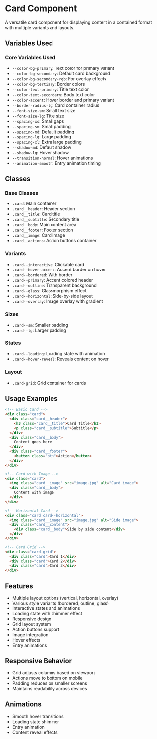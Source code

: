 # Card Component

A versatile card component for displaying content in a contained format with multiple variants and layouts.

## Variables Used

### Core Variables Used
- `--color-bg-primary`: Text color for primary variant
- `--color-bg-secondary`: Default card background
- `--color-bg-secondary-rgb`: For overlay effects
- `--color-bg-tertiary`: Border colors
- `--color-text-primary`: Title text color
- `--color-text-secondary`: Body text color
- `--color-accent`: Hover border and primary variant
- `--border-radius-lg`: Card container radius
- `--font-size-sm`: Small text size
- `--font-size-lg`: Title size
- `--spacing-xs`: Small gaps
- `--spacing-sm`: Small padding
- `--spacing-md`: Default padding
- `--spacing-lg`: Large padding
- `--spacing-xl`: Extra large padding
- `--shadow-md`: Default shadow
- `--shadow-lg`: Hover shadow
- `--transition-normal`: Hover animations
- `--animation-smooth`: Entry animation timing

## Classes

### Base Classes
- `.card`: Main container
- `.card__header`: Header section
- `.card__title`: Card title
- `.card__subtitle`: Secondary title
- `.card__body`: Main content area
- `.card__footer`: Footer section
- `.card__image`: Card image
- `.card__actions`: Action buttons container

### Variants
- `.card--interactive`: Clickable card
- `.card--hover-accent`: Accent border on hover
- `.card--bordered`: With border
- `.card--primary`: Accent colored header
- `.card--outline`: Transparent background
- `.card--glass`: Glassmorphism effect
- `.card--horizontal`: Side-by-side layout
- `.card--overlay`: Image overlay with gradient

### Sizes
- `.card--sm`: Smaller padding
- `.card--lg`: Larger padding

### States
- `.card--loading`: Loading state with animation
- `.card--hover-reveal`: Reveals content on hover

### Layout
- `.card-grid`: Grid container for cards

## Usage Examples

```html
<!-- Basic Card -->
<div class="card">
  <div class="card__header">
    <h3 class="card__title">Card Title</h3>
    <p class="card__subtitle">Subtitle</p>
  </div>
  <div class="card__body">
    Content goes here
  </div>
  <div class="card__footer">
    <button class="btn">Action</button>
  </div>
</div>

<!-- Card with Image -->
<div class="card">
  <img class="card__image" src="image.jpg" alt="Card image">
  <div class="card__body">
    Content with image
  </div>
</div>

<!-- Horizontal Card -->
<div class="card card--horizontal">
  <img class="card__image" src="image.jpg" alt="Side image">
  <div class="card__content">
    <div class="card__body">Side by side content</div>
  </div>
</div>

<!-- Card Grid -->
<div class="card-grid">
  <div class="card">Card 1</div>
  <div class="card">Card 2</div>
  <div class="card">Card 3</div>
</div>
```

## Features
- Multiple layout options (vertical, horizontal, overlay)
- Various style variants (bordered, outline, glass)
- Interactive states and animations
- Loading state with shimmer effect
- Responsive design
- Grid layout system
- Action buttons support
- Image integration
- Hover effects
- Entry animations

## Responsive Behavior
- Grid adjusts columns based on viewport
- Actions move to bottom on mobile
- Padding reduces on smaller screens
- Maintains readability across devices

## Animations
- Smooth hover transitions
- Loading state shimmer
- Entry animation
- Content reveal effects